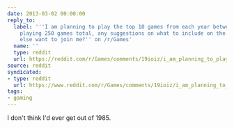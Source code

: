 ```yaml
---
date: 2013-03-02 00:00:00
reply_to:
  label: '''I am planning to play the top 10 games from each year between 1985-2010,
    playing 250 games total, any suggestions on what to include on the list? Anybody
    else want to join me?'' on /r/Games'
  name: ''
  type: reddit
  url: https://reddit.com/r/Games/comments/19ioiz/i_am_planning_to_play_the_top_10_games_from_each/
source: reddit
syndicated:
- type: reddit
  url: https://www.reddit.com/r/Games/comments/19ioiz/i_am_planning_to_play_the_top_10_games_from_each/c8oeaj5/
tags:
- gaming
---
```


I don't think I'd ever get out of 1985.